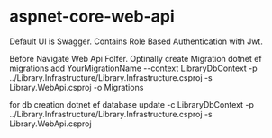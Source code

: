 # aspnet-core-web-api

Default UI is Swagger.
Contains Role Based Authentication with Jwt.

Before Navigate Web Api Folfer. Optinally create Migration
dotnet ef migrations add YourMigrationName --context LibraryDbContext -p ../Library.Infrastructure/Library.Infrastructure.csproj -s Library.WebApi.csproj -o Migrations

for db creation
dotnet ef database update -c LibraryDbContext -p ../Library.Infrastructure/Library.Infrastructure.csproj -s Library.WebApi.csproj
